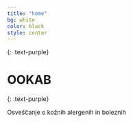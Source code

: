 ```yaml
---
title: "home"
bg: white
color: black
style: center
---
```


{: .text-purple}

<span class="fa-stack subtlecircle" style="font-size:100px; background:rgba(255,166,0,0.1)">
  <i class="fa fa-circle fa-stack-2x text-white"></i>
  <i class="fa fa-star fa-stack-1x text-orange"></i>
</span>

# OOKAB
{: .text-purple}

Osveščanje o kožnih alergenih in boleznih

